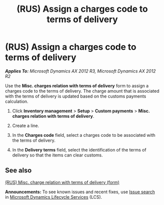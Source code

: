 ﻿---
title: (RUS) Assign a charges code to terms of delivery
TOCTitle: (RUS) Assign a charges code to terms of delivery
ms:assetid: 971c3f39-e5f2-4c29-ad24-1d12ff4f5973
ms:mtpsurl: https://technet.microsoft.com/en-us/library/JJ678498(v=AX.60)
ms:contentKeyID: 49387727
ms.date: 04/18/2014
mtps_version: v=AX.60
f1_keywords:
- terms of delivery
- miscellaneous charges
- terms
- delivery
---

# (RUS) Assign a charges code to terms of delivery 


_**Applies To:** Microsoft Dynamics AX 2012 R3, Microsoft Dynamics AX 2012 R2_

Use the **Misc. charges relation with terms of delivery** form to assign a charges code to the terms of delivery. The charge amount that is associated with the terms of delivery is updated based on the customs payments calculation.

1.  Click **Inventory management** \> **Setup** \> **Custom payments** \> **Misc. charges relation with terms of delivery**.

2.  Create a line.

3.  In the **Charges code** field, select a charges code to be associated with the terms of delivery.

4.  In the **Delivery terms** field, select the identification of the terms of delivery so that the items can clear customs.

## See also

[(RUS) Misc. charge relation with terms of delivery (form)](https://technet.microsoft.com/en-us/library/jj665458\(v=ax.60\))

  
**Announcements:** To see known issues and recent fixes, use [Issue search](http://go.microsoft.com/fwlink/?linkid=389258) in [Microsoft Dynamics Lifecycle Services](http://go.microsoft.com/fwlink/?linkid=306505) (LCS).

